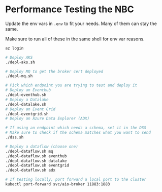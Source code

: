 # Performance Testing the NBC

Update the env vars in `.env` to fit your needs. Many of them can stay the same.

Make sure to run all of these in the same shell for env var reasons.

```bash
az login

# Deploy AKS
./depl-aks.sh

# Deploy MQ to get the broker cert deployed
./depl-mq.sh

# Pick which endpoint you are trying to test and deploy it
# Deploy an Eventhub
./depl-eventhub.sh
# Deploy a Datalake
./depl-datalake.sh
# Deploy an Event Grid
./depl-eventgrid.sh
# Deploy an Azure Data Explorer (ADX)

# If using an endpoint which needs a schema, set it in the DSS
# Make sure to check if the schema matches what you want to send
./dss.sh

# Deploy a dataflow (choose one)
./depl-dataflow.sh mq
./depl-dataflow.sh eventhub
./depl-dataflow.sh datalake
./depl-dataflow.sh eventgrid
./depl-dataflow.sh adx

# If testing locally, port forward a local port to the cluster
kubectl port-forward svc/aio-broker 11883:1883

```

